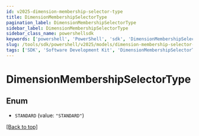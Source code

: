 ```yaml
---
id: v2025-dimension-membership-selector-type
title: DimensionMembershipSelectorType
pagination_label: DimensionMembershipSelectorType
sidebar_label: DimensionMembershipSelectorType
sidebar_class_name: powershellsdk
keywords: ['powershell', 'PowerShell', 'sdk', 'DimensionMembershipSelectorType', 'V2025DimensionMembershipSelectorType'] 
slug: /tools/sdk/powershell/v2025/models/dimension-membership-selector-type
tags: ['SDK', 'Software Development Kit', 'DimensionMembershipSelectorType', 'V2025DimensionMembershipSelectorType']
---
```



# DimensionMembershipSelectorType

## Enum


* `STANDARD` (value: `"STANDARD"`)


[[Back to top]](#) 

